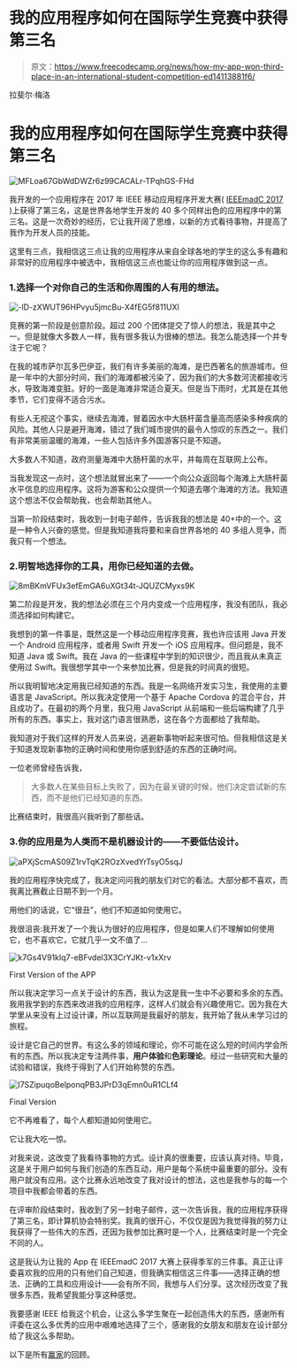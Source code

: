# 我的应用程序如何在国际学生竞赛中获得第三名

> 原文：<https://www.freecodecamp.org/news/how-my-app-won-third-place-in-an-international-student-competition-ed14113881f6/>

拉斐尔·梅洛

# 我的应用程序如何在国际学生竞赛中获得第三名

![MFLoa67GbWdDWZr6z99CACALr-TPqhGS-FHd](img/dbb7c27c2cdfa6b6165d4d81a68dde47.png)

我开发的一个应用程序在 2017 年 IEEE 移动应用程序开发大赛( [IEEEmadC 2017](http://ieeemadc.org/) )上获得了第三名，这是世界各地学生开发的 40 多个同样出色的应用程序中的第三名。这是一次奇妙的经历，它让我开阔了思维，以新的方式看待事物，并提高了我作为开发人员的技能。

这里有三点，我相信这三点让我的应用程序从来自全球各地的学生的这么多有趣和非常好的应用程序中被选中，我相信这三点也能让你的应用程序做到这一点。

### 1.选择一个对你自己的生活和你周围的人有用的想法。

![-lD-zXWUT96HPvyu5jmcBu-X4fEG5f811UXl](img/357204ae02f00fc428415acf94476308.png)

竞赛的第一阶段是创意阶段。超过 200 个团体提交了惊人的想法，我是其中之一。但是就像大多数人一样，我有很多我认为很棒的想法。我怎么能选择一个并专注于它呢？

在我的城市萨尔瓦多巴伊亚，我们有许多美丽的海滩，是巴西著名的旅游城市。但是一年中的大部分时间，我们的海滩都被污染了，因为我们的大多数河流都接收污水，导致海滩变脏。好的一面是海滩非常适合夏天。但是当下雨时，尤其是在其他季节，它们变得不适合污水。

有些人无视这个事实，继续去海滩，冒着因水中大肠杆菌含量高而感染多种疾病的风险。其他人只是避开海滩，错过了我们城市提供的最令人惊叹的东西之一。我们有非常美丽温暖的海滩，一些人包括许多外国游客只是不知道。

大多数人不知道，政府测量海滩中大肠杆菌的水平，并每周在互联网上公布。

当我发现这一点时，这个想法就冒出来了——一个向公众返回每个海滩上大肠杆菌水平信息的应用程序。这将为游客和公众提供一个知道去哪个海滩的方法。我知道这个想法不仅会帮助我，也会帮助其他人。

当第一阶段结束时，我收到一封电子邮件，告诉我我的想法是 40+中的一个。这是一种令人兴奋的感觉。但是我知道我将要和来自世界各地的 40 多组人竞争，而我只有一个想法。

### 2.明智地选择你的工具，用你已经知道的去做。

![8mBKmVFUx3efEmGA6uXGt34t-JQUZCMyxs9K](img/afd3ff1446395a433c4689df7358b5b7.png)

第二阶段是开发，我的想法必须在三个月内变成一个应用程序，我没有团队，我必须选择如何构建它。

我想到的第一件事是，既然这是一个移动应用程序竞赛，我也许应该用 Java 开发一个 Android 应用程序，或者用 Swift 开发一个 iOS 应用程序。但问题是，我不知道 Java 或 Swift。我在 Java 的一些课程中学到的知识很少，而且我从未真正使用过 Swift。我很想学其中一个来参加比赛，但是我的时间真的很短。

所以我明智地决定用我已经知道的东西。我是一名网络开发实习生，我使用的主要语言是 JavaScript。所以我决定使用一个基于 Apache Cordova 的混合平台，并且成功了。在最初的两个月里，我只用 JavaScript 从前端和一些后端构建了几乎所有的东西。事实上，我对这门语言很熟悉，这在各个方面都给了我帮助。

我知道对于我们这样的开发人员来说，逃避新事物听起来很可怕。但我相信这是关于知道发现新事物的正确时间和使用你感到舒适的东西的正确时间。

一位老师曾经告诉我，

> 大多数人在某些目标上失败了，因为在最关键的时候，他们决定尝试新的东西，而不是他们已经知道的东西。

比赛结束时，我很高兴我听到了那些话。

### 3.你的应用是为人类而不是机器设计的——不要低估设计。

![aPXjScmAS09Z1rvTqK2ROzXvedYrTsyO5sqJ](img/13673b043c2436b59a7f41056894e3e9.png)

我的应用程序快完成了，我决定问问我的朋友们对它的看法。大部分都不喜欢，而我离比赛截止日期不到一个月。

用他们的话说，它“很丑”，他们不知道如何使用它。

我很沮丧:我开发了一个我认为很好的应用程序，但是如果人们不理解如何使用它，也不喜欢它，它就几乎一文不值了…

![k7Gs4V91kIq7-eBFvdel3X3CrYJKt-v1xXrv](img/296a6d76558a3178b1c575e0b880c295.png)

First Version of the APP

所以我决定学习一点关于设计的东西，我认为这是我一生中不必要和多余的东西。我用我学到的东西来改进我的应用程序，这样人们就会有兴趣使用它。因为我在大学里从来没有上过设计课，所以互联网是我最好的朋友，我开始了我从未学习过的旅程。

设计是它自己的世界。有这么多的领域和理论，你不可能在这么短的时间内学会所有的东西。所以我决定专注两件事，**用户体验**和**色彩理论**。经过一些研究和大量的试验和错误，我终于得到了人们开始称赞的东西。

![l7SZipuqoBelponqPB3JPrD3qEmn0uR1CLf4](img/ae0f57efbcf12eba360c893452a3acf2.png)

Final Version

它不再难看了，每个人都知道如何使用它。

它让我大吃一惊。

对我来说，这改变了我看待事物的方式。设计真的很重要，应该认真对待。毕竟，这是关于用户如何与我们创造的东西互动，用户是每个系统中最重要的部分。没有用户就没有应用。这个比赛永远地改变了我对设计的想法，这也是我参与的每一个项目中我都会带着的东西。

在评审阶段结束时，我收到了另一封电子邮件，这一次告诉我，我的应用程序获得了第三名，即计算机协会特别奖。我真的很开心，不仅仅是因为我觉得我的努力让我获得了一些伟大的东西，还因为我参加比赛时是一个人，比赛结束时是一个完全不同的人。

这是我认为让我的 App 在 IEEEmadC 2017 大赛上获得季军的三件事。真正让评委喜欢我的应用的只有他们自己知道，但我确实相信这三件事——选择正确的想法、正确的工具和应用设计——会有所不同，我想与人们分享。这次经历改变了我很多东西，我希望我能分享这种感觉。

我要感谢 IEEE 给我这个机会，让这么多学生聚在一起创造伟大的东西，感谢所有评委在这么多优秀的应用中艰难地选择了三个，感谢我的女朋友和朋友在设计部分给了我这么多帮助。

以下是所有[赢家](http://ieeemadc.org/winners/)的回顾。